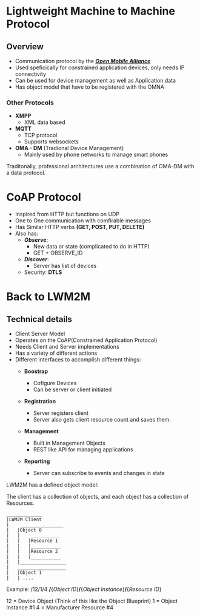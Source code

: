 # Lightweight Machine to Machine Protocol



## Overview
- Communication protocol by the [**_Open Mobile Alliance_**]( http://www.openmobilealliance.org/wp/OMNA/LwM2M/LwM2MRegistry.html "Protocol Specification")
- Used speficically for constrained application devices, only needs IP connectivity
- Can be used for device management as well as Application data
- Has object model that have to be registered with the OMNA

### Other Protocols
- **XMPP**
  - XML data based
- **MQTT**
  - TCP protocol
  - Supports websockets
- **OMA - DM** (Tradional Device Management)
  - Mainly used by phone networks to manage smart phones


Traditonally, professional architectures use a combination of OMA-DM with a data protocol.
# CoAP Protocol
- Inspired from HTTP but functions on UDP
- One to One communication with comfirable messages
- Has Similar HTTP verbs **(GET, POST, PUT, DELETE)**
- Also has:
  - **_Observe_**:
    - New data or state (complicated to do in HTTP)
    - GET + OBSERVE_ID
  - **_Discover_**:
    - Server has list of devices
  - Security: **DTLS**


# Back to LWM2M
## Technical details
- Client Server Model
- Operates on the CoAP(Constrained Application Protocol)
- Needs Client and Server implementations
- Has a variety of different actions
- Different interfaces to accomplish different things:
  - **Boostrap**
    - Cofigure Devices
    - Can be server or client initiated
  - **Registration**
    - Server registers client
    - Server also gets client resource count and saves them.

  - **Management**
    - Built in Management Objects
    - REST like API for managing applications
  - **Reporting**
    - Server can subscribe to events and changes in state

LWM2M has a defined object model:

The client has a collection of objects, and each object has a collection of Resources.

 ```
 _____________
|LWM2M Client
|    ________________
|   |Object 0
|   |    ___________
|   |   |Resource 1
|   |   |___________
|   |   |Resource 2
|   |   |___________
|   |_________________
|   __________________
|   |Object 1
|   | ....
```
Example: /12/1/4
**/**{_Object ID_}**/**{_Object Instance_}**/**{_Resource ID_}

12 = Device Object (Think of this like the Object Blueprint)
1 = Object Instance #1
4 = Manufacturer Resource #4
